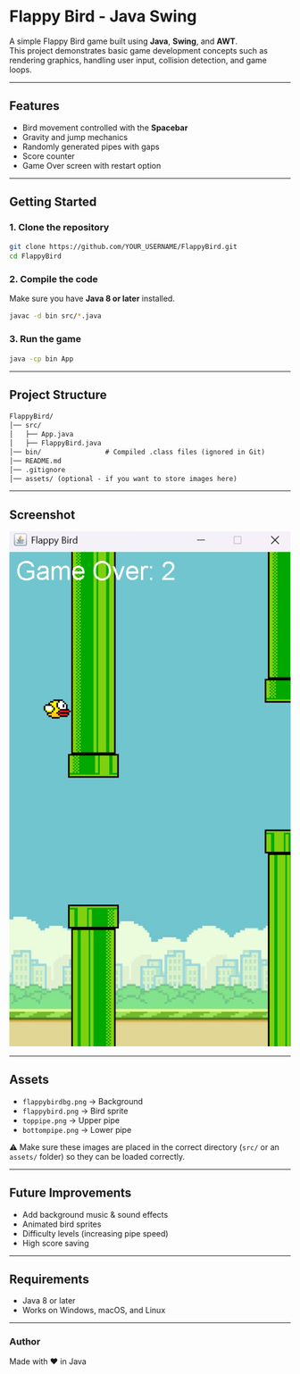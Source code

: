 # Flappy Bird - Java Swing

A simple Flappy Bird game built using **Java**, **Swing**, and **AWT**.  
This project demonstrates basic game development concepts such as rendering graphics, handling user input, collision detection, and game loops.

---

## Features
- Bird movement controlled with the **Spacebar**  
- Gravity and jump mechanics  
- Randomly generated pipes with gaps  
- Score counter  
- Game Over screen with restart option  

---

## Getting Started

### 1. Clone the repository
```bash
git clone https://github.com/YOUR_USERNAME/FlappyBird.git
cd FlappyBird
```

### 2. Compile the code
Make sure you have **Java 8 or later** installed.  
```bash
javac -d bin src/*.java
```

### 3. Run the game
```bash
java -cp bin App
```

---

## Project Structure
```
FlappyBird/
│── src/
│   ├── App.java
│   ├── FlappyBird.java
│── bin/                # Compiled .class files (ignored in Git)
│── README.md
│── .gitignore
│── assets/ (optional - if you want to store images here)
```

---

## Screenshot

![Game Screenshot](image.png)

---


## Assets
- `flappybirdbg.png` → Background  
- `flappybird.png` → Bird sprite  
- `toppipe.png` → Upper pipe  
- `bottompipe.png` → Lower pipe  

⚠️ Make sure these images are placed in the correct directory (`src/` or an `assets/` folder) so they can be loaded correctly.

---

## Future Improvements
- Add background music & sound effects  
- Animated bird sprites  
- Difficulty levels (increasing pipe speed)  
- High score saving  

---

## Requirements
- Java 8 or later  
- Works on Windows, macOS, and Linux  

---

### Author
Made with ❤️ in Java  
